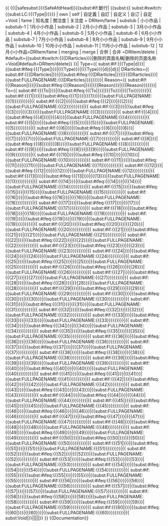 {{ {{{|safesubst:}}}SafeAfdHead}}<noinclude><!-- 根据当日页面情况产生页顶提示信息--></noinclude><includeonly>{{</includeonly><includeonly>subst:#if:斷行|
{{</includeonly><includeonly>subst:{{</includeonly><includeonly>
subst:#switch:{{</includeonly><includeonly>subst:LC:{{{Type|}}}}}
| own | self | 自定義 | 自訂 | 自定义 | 自订 | 自定 =Void
| fame | 知名度 | 關注度 | 关注度 = DRItem/fame
| substub | 小小作品
| substub-1 | 1月小小作品
| substub-2 | 2月小小作品
| substub-3 | 3月小小作品
| substub-4 | 4月小小作品
| substub-5 | 5月小小作品
| substub-6 | 6月小小作品
| substub-7 | 7月小小作品
| substub-8 | 8月小小作品
| substub-9 | 9月小小作品
| substub-10 | 10月小小作品
| substub-11 | 11月小小作品
| substub-12 | 12月小小作品=DRItem/fame
| merging | merge | 合併 | 合并 =DRItem/delete
| #default={{</includeonly><includeonly>subst:#switch:{{{DRarticles}}}|刪除的頁面名稱|删除的页面名称=Void|#default=DRItem/delete}}
}}|
Type={{</includeonly><includeonly>
subst:#if:{{{Type|d}}}|{{</includeonly><includeonly>subst:#ifeq:{{{Type|}}}|{{{Type}}}|{{{Type}}}|d}}|d}}|
DRarticles={{</includeonly><includeonly>
subst:#if:{{{DRarticles|}}}|{{</includeonly><includeonly>subst:#ifeq:{{{DRarticles|}}}|{{{DRarticles}}}|{{</includeonly><includeonly>subst:FULLPAGENAME:{{{DRarticles}}}}}}}}}|
Reason={{</includeonly><includeonly>
subst:#if:{{{Reason|}}}|{{</includeonly><includeonly>subst:#ifeq:{{{Reason|}}}|{{{Reason}}}|{{{Reason}}}}}}}|
To={{</includeonly><includeonly>
subst:#if:{{{To|}}}|{{</includeonly><includeonly>subst:#ifeq:{{{To|}}}|{{{To}}}|{{{To}}}}}}}|{{</includeonly><includeonly>
subst:#if:{{{1|}}}|{{</includeonly><includeonly>subst:#ifeq:{{{1|}}}|{{{1}}}|{{</includeonly><includeonly>subst:FULLPAGENAME:{{{1}}}}}}}}}|{{</includeonly><includeonly>
subst:#if:{{{2|}}}|{{</includeonly><includeonly>subst:#ifeq:{{{2|}}}|{{{2}}}|{{</includeonly><includeonly>subst:FULLPAGENAME:{{{2}}}}}}}}}|{{</includeonly><includeonly>
subst:#if:{{{3|}}}|{{</includeonly><includeonly>subst:#ifeq:{{{3|}}}|{{{3}}}|{{</includeonly><includeonly>subst:FULLPAGENAME:{{{3}}}}}}}}}|{{</includeonly><includeonly>
subst:#if:{{{4|}}}|{{</includeonly><includeonly>subst:#ifeq:{{{4|}}}|{{{4}}}|{{</includeonly><includeonly>subst:FULLPAGENAME:{{{4}}}}}}}}}|{{</includeonly><includeonly>
subst:#if:{{{5|}}}|{{</includeonly><includeonly>subst:#ifeq:{{{5|}}}|{{{5}}}|{{</includeonly><includeonly>subst:FULLPAGENAME:{{{5}}}}}}}}}|{{</includeonly><includeonly>
subst:#if:{{{6|}}}|{{</includeonly><includeonly>subst:#ifeq:{{{6|}}}|{{{6}}}|{{</includeonly><includeonly>subst:FULLPAGENAME:{{{6}}}}}}}}}|{{</includeonly><includeonly>
subst:#if:{{{7|}}}|{{</includeonly><includeonly>subst:#ifeq:{{{7|}}}|{{{7}}}|{{</includeonly><includeonly>subst:FULLPAGENAME:{{{7}}}}}}}}}|{{</includeonly><includeonly>
subst:#if:{{{8|}}}|{{</includeonly><includeonly>subst:#ifeq:{{{8|}}}|{{{8}}}|{{</includeonly><includeonly>subst:FULLPAGENAME:{{{8}}}}}}}}}|{{</includeonly><includeonly>
subst:#if:{{{9|}}}|{{</includeonly><includeonly>subst:#ifeq:{{{9|}}}|{{{9}}}|{{</includeonly><includeonly>subst:FULLPAGENAME:{{{9}}}}}}}}}|{{</includeonly><includeonly>
subst:#if:{{{10|}}}|{{</includeonly><includeonly>subst:#ifeq:{{{10|}}}|{{{10}}}|{{</includeonly><includeonly>subst:FULLPAGENAME:{{{10}}}}}}}}}|{{</includeonly><includeonly>
subst:#if:{{{11|}}}|{{</includeonly><includeonly>subst:#ifeq:{{{11|}}}|{{{11}}}|{{</includeonly><includeonly>subst:FULLPAGENAME:{{{11}}}}}}}}}|{{</includeonly><includeonly>
subst:#if:{{{12|}}}|{{</includeonly><includeonly>subst:#ifeq:{{{12|}}}|{{{12}}}|{{</includeonly><includeonly>subst:FULLPAGENAME:{{{12}}}}}}}}}|{{</includeonly><includeonly>
subst:#if:{{{13|}}}|{{</includeonly><includeonly>subst:#ifeq:{{{13|}}}|{{{13}}}|{{</includeonly><includeonly>subst:FULLPAGENAME:{{{13}}}}}}}}}|{{</includeonly><includeonly>
subst:#if:{{{14|}}}|{{</includeonly><includeonly>subst:#ifeq:{{{14|}}}|{{{14}}}|{{</includeonly><includeonly>subst:FULLPAGENAME:{{{14}}}}}}}}}|{{</includeonly><includeonly>
subst:#if:{{{15|}}}|{{</includeonly><includeonly>subst:#ifeq:{{{15|}}}|{{{15}}}|{{</includeonly><includeonly>subst:FULLPAGENAME:{{{15}}}}}}}}}|{{</includeonly><includeonly>
subst:#if:{{{16|}}}|{{</includeonly><includeonly>subst:#ifeq:{{{16|}}}|{{{16}}}|{{</includeonly><includeonly>subst:FULLPAGENAME:{{{16}}}}}}}}}|{{</includeonly><includeonly>
subst:#if:{{{17|}}}|{{</includeonly><includeonly>subst:#ifeq:{{{17|}}}|{{{17}}}|{{</includeonly><includeonly>subst:FULLPAGENAME:{{{17}}}}}}}}}|{{</includeonly><includeonly>
subst:#if:{{{18|}}}|{{</includeonly><includeonly>subst:#ifeq:{{{18|}}}|{{{18}}}|{{</includeonly><includeonly>subst:FULLPAGENAME:{{{18}}}}}}}}}|{{</includeonly><includeonly>
subst:#if:{{{19|}}}|{{</includeonly><includeonly>subst:#ifeq:{{{19|}}}|{{{19}}}|{{</includeonly><includeonly>subst:FULLPAGENAME:{{{19}}}}}}}}}|{{</includeonly><includeonly>
subst:#if:{{{20|}}}|{{</includeonly><includeonly>subst:#ifeq:{{{20|}}}|{{{20}}}|{{</includeonly><includeonly>subst:FULLPAGENAME:{{{20}}}}}}}}}|{{</includeonly><includeonly>
subst:#if:{{{21|}}}|{{</includeonly><includeonly>subst:#ifeq:{{{21|}}}|{{{21}}}|{{</includeonly><includeonly>subst:FULLPAGENAME:{{{21}}}}}}}}}|{{</includeonly><includeonly>
subst:#if:{{{22|}}}|{{</includeonly><includeonly>subst:#ifeq:{{{22|}}}|{{{22}}}|{{</includeonly><includeonly>subst:FULLPAGENAME:{{{22}}}}}}}}}|{{</includeonly><includeonly>
subst:#if:{{{23|}}}|{{</includeonly><includeonly>subst:#ifeq:{{{23|}}}|{{{23}}}|{{</includeonly><includeonly>subst:FULLPAGENAME:{{{23}}}}}}}}}|{{</includeonly><includeonly>
subst:#if:{{{24|}}}|{{</includeonly><includeonly>subst:#ifeq:{{{24|}}}|{{{24}}}|{{</includeonly><includeonly>subst:FULLPAGENAME:{{{24}}}}}}}}}|{{</includeonly><includeonly>
subst:#if:{{{25|}}}|{{</includeonly><includeonly>subst:#ifeq:{{{25|}}}|{{{25}}}|{{</includeonly><includeonly>subst:FULLPAGENAME:{{{25}}}}}}}}}|{{</includeonly><includeonly>
subst:#if:{{{26|}}}|{{</includeonly><includeonly>subst:#ifeq:{{{26|}}}|{{{26}}}|{{</includeonly><includeonly>subst:FULLPAGENAME:{{{26}}}}}}}}}|{{</includeonly><includeonly>
subst:#if:{{{27|}}}|{{</includeonly><includeonly>subst:#ifeq:{{{27|}}}|{{{27}}}|{{</includeonly><includeonly>subst:FULLPAGENAME:{{{27}}}}}}}}}|{{</includeonly><includeonly>
subst:#if:{{{28|}}}|{{</includeonly><includeonly>subst:#ifeq:{{{28|}}}|{{{28}}}|{{</includeonly><includeonly>subst:FULLPAGENAME:{{{28}}}}}}}}}|{{</includeonly><includeonly>
subst:#if:{{{29|}}}|{{</includeonly><includeonly>subst:#ifeq:{{{29|}}}|{{{29}}}|{{</includeonly><includeonly>subst:FULLPAGENAME:{{{29}}}}}}}}}|{{</includeonly><includeonly>
subst:#if:{{{30|}}}|{{</includeonly><includeonly>subst:#ifeq:{{{30|}}}|{{{30}}}|{{</includeonly><includeonly>subst:FULLPAGENAME:{{{30}}}}}}}}}|{{</includeonly><includeonly>
subst:#if:{{{31|}}}|{{</includeonly><includeonly>subst:#ifeq:{{{31|}}}|{{{31}}}|{{</includeonly><includeonly>subst:FULLPAGENAME:{{{31}}}}}}}}}|{{</includeonly><includeonly>
subst:#if:{{{32|}}}|{{</includeonly><includeonly>subst:#ifeq:{{{32|}}}|{{{32}}}|{{</includeonly><includeonly>subst:FULLPAGENAME:{{{32}}}}}}}}}|{{</includeonly><includeonly>
subst:#if:{{{33|}}}|{{</includeonly><includeonly>subst:#ifeq:{{{33|}}}|{{{33}}}|{{</includeonly><includeonly>subst:FULLPAGENAME:{{{33}}}}}}}}}|{{</includeonly><includeonly>
subst:#if:{{{34|}}}|{{</includeonly><includeonly>subst:#ifeq:{{{34|}}}|{{{34}}}|{{</includeonly><includeonly>subst:FULLPAGENAME:{{{34}}}}}}}}}|{{</includeonly><includeonly>
subst:#if:{{{35|}}}|{{</includeonly><includeonly>subst:#ifeq:{{{35|}}}|{{{35}}}|{{</includeonly><includeonly>subst:FULLPAGENAME:{{{35}}}}}}}}}|{{</includeonly><includeonly>
subst:#if:{{{36|}}}|{{</includeonly><includeonly>subst:#ifeq:{{{36|}}}|{{{36}}}|{{</includeonly><includeonly>subst:FULLPAGENAME:{{{36}}}}}}}}}|{{</includeonly><includeonly>
subst:#if:{{{37|}}}|{{</includeonly><includeonly>subst:#ifeq:{{{37|}}}|{{{37}}}|{{</includeonly><includeonly>subst:FULLPAGENAME:{{{37}}}}}}}}}|{{</includeonly><includeonly>
subst:#if:{{{38|}}}|{{</includeonly><includeonly>subst:#ifeq:{{{38|}}}|{{{38}}}|{{</includeonly><includeonly>subst:FULLPAGENAME:{{{38}}}}}}}}}|{{</includeonly><includeonly>
subst:#if:{{{39|}}}|{{</includeonly><includeonly>subst:#ifeq:{{{39|}}}|{{{39}}}|{{</includeonly><includeonly>subst:FULLPAGENAME:{{{39}}}}}}}}}|{{</includeonly><includeonly>
subst:#if:{{{40|}}}|{{</includeonly><includeonly>subst:#ifeq:{{{40|}}}|{{{40}}}|{{</includeonly><includeonly>subst:FULLPAGENAME:{{{40}}}}}}}}}|{{</includeonly><includeonly>
subst:#if:{{{41|}}}|{{</includeonly><includeonly>subst:#ifeq:{{{41|}}}|{{{41}}}|{{</includeonly><includeonly>subst:FULLPAGENAME:{{{41}}}}}}}}}|{{</includeonly><includeonly>
subst:#if:{{{42|}}}|{{</includeonly><includeonly>subst:#ifeq:{{{42|}}}|{{{42}}}|{{</includeonly><includeonly>subst:FULLPAGENAME:{{{42}}}}}}}}}|{{</includeonly><includeonly>
subst:#if:{{{43|}}}|{{</includeonly><includeonly>subst:#ifeq:{{{43|}}}|{{{43}}}|{{</includeonly><includeonly>subst:FULLPAGENAME:{{{43}}}}}}}}}|{{</includeonly><includeonly>
subst:#if:{{{44|}}}|{{</includeonly><includeonly>subst:#ifeq:{{{44|}}}|{{{44}}}|{{</includeonly><includeonly>subst:FULLPAGENAME:{{{44}}}}}}}}}|{{</includeonly><includeonly>
subst:#if:{{{45|}}}|{{</includeonly><includeonly>subst:#ifeq:{{{45|}}}|{{{45}}}|{{</includeonly><includeonly>subst:FULLPAGENAME:{{{45}}}}}}}}}|{{</includeonly><includeonly>
subst:#if:{{{46|}}}|{{</includeonly><includeonly>subst:#ifeq:{{{46|}}}|{{{46}}}|{{</includeonly><includeonly>subst:FULLPAGENAME:{{{46}}}}}}}}}|{{</includeonly><includeonly>
subst:#if:{{{47|}}}|{{</includeonly><includeonly>subst:#ifeq:{{{47|}}}|{{{47}}}|{{</includeonly><includeonly>subst:FULLPAGENAME:{{{47}}}}}}}}}|{{</includeonly><includeonly>
subst:#if:{{{48|}}}|{{</includeonly><includeonly>subst:#ifeq:{{{48|}}}|{{{48}}}|{{</includeonly><includeonly>subst:FULLPAGENAME:{{{48}}}}}}}}}|{{</includeonly><includeonly>
subst:#if:{{{49|}}}|{{</includeonly><includeonly>subst:#ifeq:{{{49|}}}|{{{49}}}|{{</includeonly><includeonly>subst:FULLPAGENAME:{{{49}}}}}}}}}|{{</includeonly><includeonly>
subst:#if:{{{50|}}}|{{</includeonly><includeonly>subst:#ifeq:{{{50|}}}|{{{50}}}|{{</includeonly><includeonly>subst:FULLPAGENAME:{{{50}}}}}}}}}|{{</includeonly><includeonly>
subst:#if:{{{51|}}}|{{</includeonly><includeonly>subst:#ifeq:{{{51|}}}|{{{51}}}|{{</includeonly><includeonly>subst:FULLPAGENAME:{{{51}}}}}}}}}|{{</includeonly><includeonly>
subst:#if:{{{52|}}}|{{</includeonly><includeonly>subst:#ifeq:{{{52|}}}|{{{52}}}|{{</includeonly><includeonly>subst:FULLPAGENAME:{{{52}}}}}}}}}|{{</includeonly><includeonly>
subst:#if:{{{53|}}}|{{</includeonly><includeonly>subst:#ifeq:{{{53|}}}|{{{53}}}|{{</includeonly><includeonly>subst:FULLPAGENAME:{{{53}}}}}}}}}|{{</includeonly><includeonly>
subst:#if:{{{54|}}}|{{</includeonly><includeonly>subst:#ifeq:{{{54|}}}|{{{54}}}|{{</includeonly><includeonly>subst:FULLPAGENAME:{{{54}}}}}}}}}|{{</includeonly><includeonly>
subst:#if:{{{55|}}}|{{</includeonly><includeonly>subst:#ifeq:{{{55|}}}|{{{55}}}|{{</includeonly><includeonly>subst:FULLPAGENAME:{{{55}}}}}}}}}|{{</includeonly><includeonly>
subst:#if:{{{56|}}}|{{</includeonly><includeonly>subst:#ifeq:{{{56|}}}|{{{56}}}|{{</includeonly><includeonly>subst:FULLPAGENAME:{{{56}}}}}}}}}|{{</includeonly><includeonly>
subst:#if:{{{57|}}}|{{</includeonly><includeonly>subst:#ifeq:{{{57|}}}|{{{57}}}|{{</includeonly><includeonly>subst:FULLPAGENAME:{{{57}}}}}}}}}|{{</includeonly><includeonly>
subst:#if:{{{58|}}}|{{</includeonly><includeonly>subst:#ifeq:{{{58|}}}|{{{58}}}|{{</includeonly><includeonly>subst:FULLPAGENAME:{{{58}}}}}}}}}|{{</includeonly><includeonly>
subst:#if:{{{59|}}}|{{</includeonly><includeonly>subst:#ifeq:{{{59|}}}|{{{59}}}|{{</includeonly><includeonly>subst:FULLPAGENAME:{{{59}}}}}}}}}|{{</includeonly><includeonly>
subst:#if:{{{60|}}}|{{</includeonly><includeonly>subst:#ifeq:{{{60|}}}|{{{60}}}|{{</includeonly><includeonly>subst:FULLPAGENAME:{{{60}}}}}}}}}|{{</includeonly><includeonly>
subst:Void|}}|||||}}
}}</includeonly><noinclude>
{{Documentation}}
</noinclude>